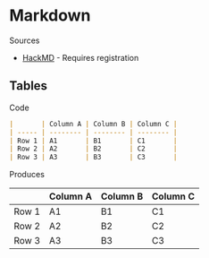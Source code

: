 # Markdown

Sources

* [HackMD](https://hackmd.io/) - Requires registration

## Tables

Code

```markdown
|       | Column A | Column B | Column C |
| ----- | -------- | -------- | -------- |
| Row 1 | A1       | B1       | C1       |
| Row 2 | A2       | B2       | C2       |
| Row 3 | A3       | B3       | C3       |
```

Produces

|       | Column A | Column B | Column C |
| ----- | -------- | -------- | -------- |
| Row 1 | A1       | B1       | C1       |
| Row 2 | A2       | B2       | C2       |
| Row 3 | A3       | B3       | C3       |
